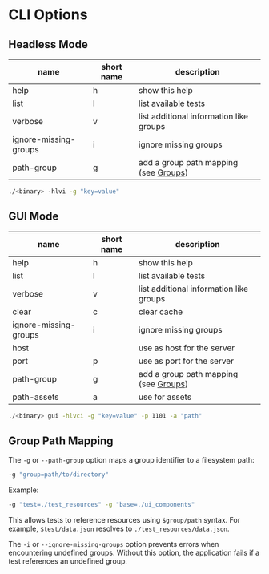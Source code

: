 # CLI Options

## Headless Mode

| name    | short name | description                             |
|---------|------------|-----------------------------------------|
| help    | h          | show this help                          |
| list    | l          | list available tests                    |
| verbose | v          | list additional information like groups |
| ignore-missing-groups | i | ignore missing groups              |
| path-group | g       | add a group path mapping (see [Groups](./03-concepts.md#group)) |

```bash
./<binary> -hlvi -g "key=value"
```

## GUI Mode

| name    | short name | description                             |
|---------|------------|-----------------------------------------|
| help    | h          | show this help                          |
| list    | l          | list available tests                    |
| verbose | v          | list additional information like groups |
| clear   | c          | clear cache                             |
| ignore-missing-groups | i | ignore missing groups              |
| host    |            | use as host for the server              |
| port    | p          | use as port for the server              |
| path-group  | g      | add a group path mapping (see [Groups](./03-concepts.md#group)) |
| path-assets | a      | use for assets                          |

```bash
./<binary> gui -hlvci -g "key=value" -p 1101 -a "path"
```

## Group Path Mapping

The `-g` or `--path-group` option maps a group identifier to a filesystem path:

```bash
-g "group=path/to/directory"
```

Example:
```bash
-g "test=./test_resources" -g "base=./ui_components"
```

This allows tests to reference resources using `$group/path` syntax. For example, `$test/data.json` resolves to `./test_resources/data.json`.

The `-i` or `--ignore-missing-groups` option prevents errors when encountering undefined groups. Without this option, the application fails if a test references an undefined group.
